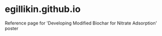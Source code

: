 # egillikin.github.io
Reference page for 'Developing Modified Biochar for Nitrate Adsorption' poster
